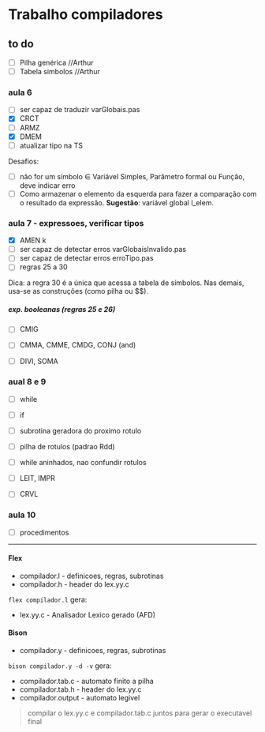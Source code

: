 # Trabalho compiladores

## to do
 - [ ] Pilha genérica       //Arthur
 - [ ] Tabela simbolos      //Arthur

### aula 6
- [ ] ser capaz de traduzir varGlobais.pas             
- [x] CRCT
- [ ] ARMZ
- [X] DMEM
- [ ] atualizar tipo na TS

Desafios:
- [ ] não for um símbolo ∈ Variável Simples, Parâmetro formal ou Função, deve indicar erro
- [ ] Como armazenar o elemento da esquerda para fazer a comparação com o resultado da expressão. **Sugestão**: variável global l_elem.
 
### aula 7 - expressoes, verificar tipos
- [X] AMEN k
- [ ] ser capaz de detectar erros varGlobaisInvalido.pas    
- [ ] ser capaz de detectar erros erroTipo.pas    
- [ ] regras 25 a 30

Dica: a regra 30 é a única que acessa a tabela de símbolos.
Nas demais, usa-se as construções (como pilha ou $$).
##### exp. booleanas (regras 25 e 26)
- [ ] CMIG
- [ ] CMMA, CMME, CMDG, CONJ (and)
- [ ] DIVI, SOMA


### aual 8  e 9
 - [ ] while  
 - [ ] if
 - [ ] subrotina geradora do proximo rotulo
 - [ ] pilha de rotulos (padrao Rdd)

 - [ ] while aninhados, nao confundir rotulos
 
 - [ ] LEIT, IMPR
 - [ ] CRVL


### aula 10
 - [ ] procedimentos 

















_____








#### Flex
- compilador.l -  definicoes, regras, subrotinas
- compilador.h - header do lex.yy.c

`flex compilador.l` gera:
- lex.yy.c - Analisador Lexico gerado (AFD)  


#### Bison
- compilador.y - definicoes, regras, subrotinas

`bison compilador.y -d -v` gera: 
- compilador.tab.c - automato finito a pilha
- compilador.tab.h - header do lex.yy.c
- compilador.output - automato legivel

> compilar o lex.yy.c e compilador.tab.c juntos para gerar o executavel final
 